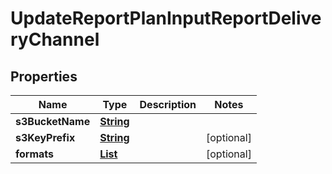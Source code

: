 

# UpdateReportPlanInputReportDeliveryChannel


## Properties

| Name | Type | Description | Notes |
|------------ | ------------- | ------------- | -------------|
|**s3BucketName** | [**String**](String.md) |  |  |
|**s3KeyPrefix** | [**String**](String.md) |  |  [optional] |
|**formats** | [**List**](List.md) |  |  [optional] |



